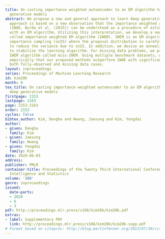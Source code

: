 ```yaml
---
title: On casting importance weighted autoencoder to an EM algorithm to learn deep
  generative models
abstract: We propose a new and general approach to learn deep generative models. Our
  approach is based on a new observation that the importance weighted autoencoders
  (IWAE, Burda et al. (2015)) can be understood as a procedure of estimating the MLE
  with an EM algorithm. Utilizing this interpretation, we develop a new learning algorithm
  called importance weighted EM algorithm (IWEM). IWEM is an EM algorithm with self-normalized
  importance sampling (snIS) where the proposal distribution is carefully selected
  to reduce the variance due to snIS. In addition, we devise an annealing strategy
  to stabilize the learning algorithm. For missing data problems, we propose a modified
  IWEM algorithm called miss-IWEM. Using multiple benchmark datasets, we demonstrate
  empirically that our proposed methods outperform IWAE with significant margins for
  both fully-observed and missing data cases.
layout: inproceedings
series: Proceedings of Machine Learning Research
id: kim20b
month: 0
tex_title: On casting importance weighted autoencoder to an EM algorithm to learn
  deep generative models
firstpage: 2153
lastpage: 2163
page: 2153-2163
order: 2153
cycles: false
bibtex_author: Kim, Dongha and Hwang, Jaesung and Kim, Yongdai
author:
- given: Dongha
  family: Kim
- given: Jaesung
  family: Hwang
- given: Yongdai
  family: Kim
date: 2020-06-03
address: 
publisher: PMLR
container-title: Proceedings of the Twenty Third International Conference on Artificial
  Intelligence and Statistics
volume: '108'
genre: inproceedings
issued:
  date-parts:
  - 2020
  - 6
  - 3
pdf: http://proceedings.mlr.press/v108/kim20b/kim20b.pdf
extras:
- label: Supplementary PDF
  link: http://proceedings.mlr.press/v108/kim20b/kim20b-supp.pdf
# Format based on citeproc: http://blog.martinfenner.org/2013/07/30/citeproc-yaml-for-bibliographies/
---
```

